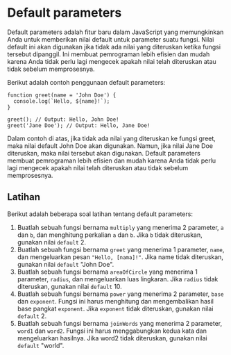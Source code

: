 # Default parameters

Default parameters adalah fitur baru dalam JavaScript yang memungkinkan Anda untuk memberikan nilai default untuk parameter suatu fungsi. Nilai default ini akan digunakan jika tidak ada nilai yang diteruskan ketika fungsi tersebut dipanggil. Ini membuat pemrograman lebih efisien dan mudah karena Anda tidak perlu lagi mengecek apakah nilai telah diteruskan atau tidak sebelum memprosesnya.

Berikut adalah contoh penggunaan default parameters:

```
function greet(name = 'John Doe') {
  console.log(`Hello, ${name}!`);
}

greet(); // Output: Hello, John Doe!
greet('Jane Doe'); // Output: Hello, Jane Doe!
```

Dalam contoh di atas, jika tidak ada nilai yang diteruskan ke fungsi greet, maka nilai default John Doe akan digunakan. Namun, jika nilai Jane Doe diteruskan, maka nilai tersebut akan digunakan. Default parameters membuat pemrograman lebih efisien dan mudah karena Anda tidak perlu lagi mengecek apakah nilai telah diteruskan atau tidak sebelum memprosesnya.

## Latihan

Berikut adalah beberapa soal latihan tentang default parameters:

1. Buatlah sebuah fungsi bernama `multiply` yang menerima 2 parameter, `a` dan `b`, dan menghitung perkalian `a` dan `b`. Jika `b` tidak diteruskan, gunakan nilai `default` 2.
2. Buatlah sebuah fungsi bernama `greet` yang menerima 1 parameter, `name`, dan mengeluarkan pesan `"Hello, [nama]!"`. Jika name tidak diteruskan, gunakan nilai `default` "John Doe".
3. Buatlah sebuah fungsi bernama `areaOfCircle` yang menerima 1 parameter, `radius`, dan mengeluarkan luas lingkaran. Jika `radius` tidak diteruskan, gunakan nilai `default` 10.
4. Buatlah sebuah fungsi bernama `power` yang menerima 2 parameter, `base` dan `exponent`. Fungsi ini harus menghitung dan mengembalikan hasil base pangkat `exponent`. Jika `exponent` tidak diteruskan, gunakan nilai `default` 2.
5. Buatlah sebuah fungsi bernama `joinWords` yang menerima 2 parameter, `word1` dan `word2`. Fungsi ini harus menggabungkan kedua kata dan mengeluarkan hasilnya. Jika word2 tidak diteruskan, gunakan nilai `default` "world".
